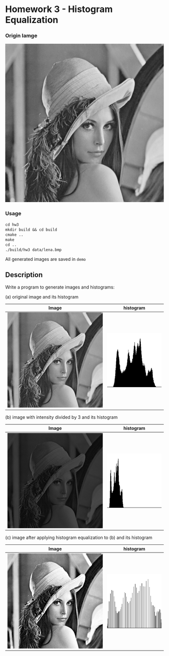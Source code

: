 # Homework 3 - Histogram Equalization
### Origin Iamge
![Origin Iamge](data/lena.bmp)

### Usage
```
cd hw3
mkdir build && cd build
cmake ..
make
cd ..
./build/hw3 data/lena.bmp
```
All generated images are saved in `demo`

## Description
Write a program to generate images and histograms:

(a) original image and its histogram

|Image|histogram|
|-|-|
|![origin](demo/origin.png)|![histogram](demo/origin_histogram.png)|

(b) image with intensity divided by 3 and its histogram

|Image|histogram|
|-|-|
|![origin_divide_3](demo/origin_divide_3.png)|![histogram_divide_3](demo/origin_divide_3_histogram.png)|

(c) image after applying histogram equalization to (b) and its histogram

|Image|histogram|
|-|-|
|![histogram_equalization](demo/histogram_equalization.png)|![histogram_equalization_histogram](demo/histogram_equalization_histogram.png)|